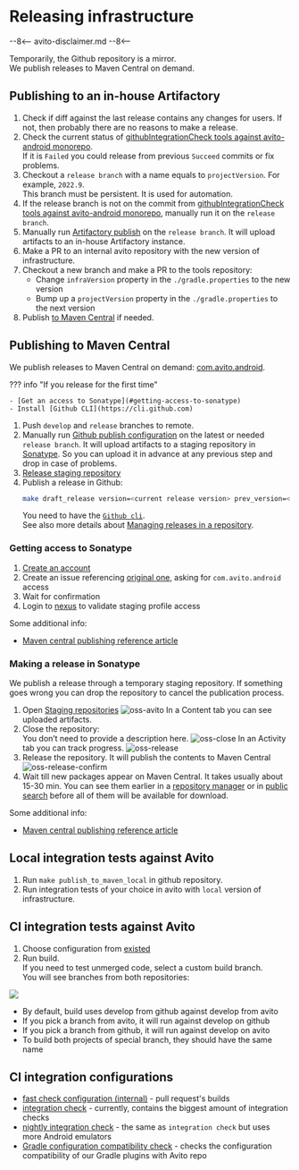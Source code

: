 # Releasing infrastructure

--8<--
avito-disclaimer.md
--8<--

Temporarily, the Github repository is a mirror.  
We publish releases to Maven Central on demand.

## Publishing to an in-house Artifactory

1. Check if diff against the last release contains any changes for users.
   If not, then probably there are no reasons to make a release.
1. Check the current status of [githubIntegrationCheck tools against avito-android monorepo](http://links.k.avito.ru/1l).  
   If it is `Failed` you could release from previous `Succeed` commits or fix problems.
1. Checkout a `release branch` with a name equals to `projectVersion`. For example, `2022.9`.  
   This branch must be persistent. It is used for automation.
1. If the release branch is not on the commit from [githubIntegrationCheck tools against avito-android monorepo](http://links.k.avito.ru/1l), 
   manually run it on the `release branch`.
1. Manually run [Artifactory publish](http://links.k.avito.ru/dBk) on the `release branch`.
   It will upload artifacts to an in-house Artifactory instance.
1. Make a PR to an internal avito repository with the new version of infrastructure.
1. Checkout a new branch and make a PR to the tools repository:
    - Change `infraVersion` property in the `./gradle.properties` to the new version
    - Bump up a `projectVersion` property in the `./gradle.properties` to the next version
1. Publish [to Maven Central](#publishing-to-maven-central) if needed.


## Publishing to Maven Central

We publish releases to Maven Central on demand: 
[com.avito.android](https://search.maven.org/search?q=com.avito.android).

??? info "If you release for the first time"

    - [Get an access to Sonatype](#getting-access-to-sonatype)
    - Install [Github CLI](https://cli.github.com)

1. Push `develop` and `release` branches to remote.
1. Manually run [Github publish configuration](http://links.k.avito.ru/releaseAvitoTools) on the latest or needed `release branch`. 
It will upload artifacts to a staging repository in [Sonatype](https://oss.sonatype.org/#stagingRepositories).
So you can upload it in advance at any previous step and drop in case of problems.
1. [Release staging repository](#making-a-release-in-sonatype)
1. Publish a release in Github:  
   ```sh
   make draft_release version=<current release version> prev_version=<last release version>
   ``` 
   You need to have the [`Github cli`](https://github.com/cli/cli).  
   See also more details about [Managing releases in a repository](https://help.github.com/en/github/administering-a-repository/managing-releases-in-a-repository).

### Getting access to Sonatype

1. [Create an account](https://issues.sonatype.org/secure/Signup!default.jspa)
1. Create an issue referencing [original one](https://issues.sonatype.org/browse/OSSRH-64609), asking for `com.avito.android` access
1. Wait for confirmation
1. Login to [nexus](https://oss.sonatype.org) to validate staging profile access

Some additional info:

- [Maven central publishing reference article](https://getstream.io/blog/publishing-libraries-to-mavencentral-2021/)

### Making a release in Sonatype

We publish a release through a temporary staging repository. 
If something goes wrong you can drop the repository to cancel the publication process.

1. Open [Staging repositories](https://oss.sonatype.org/#stagingRepositories)
![oss-avito](https://user-images.githubusercontent.com/1104540/109542777-92d5b080-7ad6-11eb-9393-30adfa11f749.png)
In a Content tab you can see uploaded artifacts.
1. Close the repository:  
You don’t need to provide a description here.
![oss-close](https://user-images.githubusercontent.com/1104540/109543602-8ef65e00-7ad7-11eb-850d-70542451ee94.png)
In an Activity tab you can track progress.
![oss-release](https://user-images.githubusercontent.com/1104540/109543639-9ae22000-7ad7-11eb-82d4-d3d2c1975521.png)
1. Release the repository. It will publish the contents to Maven Central
![oss-release-confirm](https://user-images.githubusercontent.com/1104540/109543687-ac2b2c80-7ad7-11eb-8294-7d603c523156.png)
1. Wait till new packages appear on Maven Central. It takes usually about 15-30 min.
   You can see them earlier in a [repository manager](https://oss.sonatype.org/#nexus-search;quick~com.avito.android) 
   or in [public search](https://search.maven.org/search?q=com.avito.android) before all of them will be available for download.

Some additional info:

- [Maven central publishing reference article](https://getstream.io/blog/publishing-libraries-to-mavencentral-2021/)

## Local integration tests against Avito

1. Run `make publish_to_maven_local` in github repository.
1. Run integration tests of your choice in avito with `local` version of infrastructure.

## CI integration tests against Avito

1. Choose configuration from [existed](#ci-integration-configurations)
1. Run build.  
   If you need to test unmerged code, select a custom build branch.  
   You will see branches from both repositories:

![](https://user-images.githubusercontent.com/1104540/75977180-e5dd4d80-5eec-11ea-80d3-2f9abd7efd36.png)

- By default, build uses develop from github against develop from avito
- If you pick a branch from avito, it will run against develop on github
- If you pick a branch from github, it will run against develop on avito
- To build both projects of special branch, they should have the same name

## CI integration configurations

- [fast check configuration (internal)](http://links.k.avito.ru/fastCheck) - pull request's builds
- [integration check](http://links.k.avito.ru/ZA) - currently, contains the biggest amount of integration checks
- [nightly integration check](http://links.k.avito.ru/gZ) - the same as `integration check` but uses more Android emulators
- [Gradle configuration compatibility check](http://links.k.avito.ru/80) - checks the configuration compatibility of our Gradle plugins with Avito repo  
